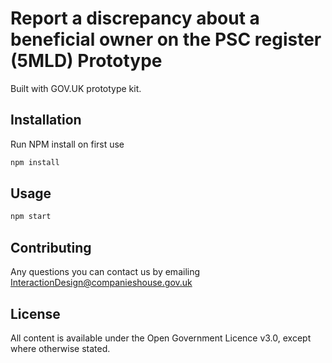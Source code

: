# Report a discrepancy about a beneficial owner on the PSC register (5MLD) Prototype
Built with GOV.UK prototype kit.

## Installation

Run NPM install on first use

```bash
npm install
```

## Usage

```bash
npm start
```

## Contributing
Any questions you can contact us by emailing InteractionDesign@companieshouse.gov.uk

## License
All content is available under the Open Government Licence v3.0, except where otherwise stated.
